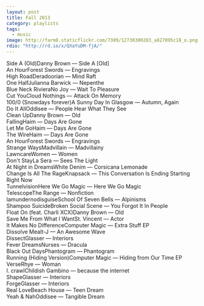 ```yaml
---
layout: post
title: Fall 2013
category: playlists
tags: 
  - music
image: http://farm8.staticflickr.com/7389/12730300283_a827095c18_o.png
rdio: "http://rd.io/x/QXaYuDM-fjA/"
---
```


<div class="playlist"><div class="playlist-track"><span class="track-name">Side A (Old)</span><span class="track-artist">Danny Brown</span><span class="track-album"> — Side A [Old]</span></div><div class="playlist-track"><span class="track-name">An Hour</span><span class="track-artist">Forest Swords</span><span class="track-album"> — Engravings</span></div><div class="playlist-track"><span class="track-name">High Road</span><span class="track-artist">Deradoorian</span><span class="track-album"> — Mind Raft</span></div><div class="playlist-track"><span class="track-name">One Half</span><span class="track-artist">Julianna Barwick</span><span class="track-album"> — Nepenthe</span></div><div class="playlist-track"><span class="track-name">Blue Neck Riviera</span><span class="track-artist">No Joy</span><span class="track-album"> — Wait To Pleasure</span></div><div class="playlist-track"><span class="track-name">Cut You</span><span class="track-artist">Cloud Nothings</span><span class="track-album"> — Attack On Memory</span></div><div class="playlist-track"><span class="track-name">100/0 (Snowdays forever)</span><span class="track-artist">A Sunny Day In Glasgow</span><span class="track-album"> — Autumn, Again</span></div><div class="playlist-track"><span class="track-name">Do It All</span><span class="track-artist">Oddisee</span><span class="track-album"> — People Hear What They See</span></div><div class="playlist-track"><span class="track-name">Clean Up</span><span class="track-artist">Danny Brown</span><span class="track-album"> — Old</span></div><div class="playlist-track"><span class="track-name">Falling</span><span class="track-artist">Haim</span><span class="track-album"> — Days Are Gone</span></div><div class="playlist-track"><span class="track-name">Let Me Go</span><span class="track-artist">Haim</span><span class="track-album"> — Days Are Gone</span></div><div class="playlist-track"><span class="track-name">The Wire</span><span class="track-artist">Haim</span><span class="track-album"> — Days Are Gone</span></div><div class="playlist-track"><span class="track-name">An Hour</span><span class="track-artist">Forest Swords</span><span class="track-album"> — Engravings</span></div><div class="playlist-track"><span class="track-name">Strange Ways</span><span class="track-artist">Madvillain</span><span class="track-album"> — Madvillainy</span></div><div class="playlist-track"><span class="track-name">Lawncare</span><span class="track-artist">Women</span><span class="track-album"> — Women</span></div><div class="playlist-track"><span class="track-name">Don't Stay</span><span class="track-artist">La Sera</span><span class="track-album"> — Sees The Light</span></div><div class="playlist-track"><span class="track-name">At Night in Dreams</span><span class="track-artist">White Denim</span><span class="track-album"> — Corsicana Lemonade</span></div><div class="playlist-track"><span class="track-name">Change Is All The Rage</span><span class="track-artist">Knapsack</span><span class="track-album"> — This Conversation Is Ending Starting Right Now</span></div><div class="playlist-track"><span class="track-name">Tunnelvision</span><span class="track-artist">Here We Go Magic</span><span class="track-album"> — Here We Go Magic</span></div><div class="playlist-track"><span class="track-name">Telescope</span><span class="track-artist">The Range</span><span class="track-album"> — Nonfiction</span></div><div class="playlist-track"><span class="track-name">Iamundernodisguise</span><span class="track-artist">School Of Seven Bells</span><span class="track-album"> — Alpinisms</span></div><div class="playlist-track"><span class="track-name">Shampoo Suicide</span><span class="track-artist">Broken Social Scene</span><span class="track-album"> — You Forgot It In People</span></div><div class="playlist-track"><span class="track-name">Float On (feat. Charli XCX)</span><span class="track-artist">Danny Brown</span><span class="track-album"> — Old</span></div><div class="playlist-track"><span class="track-name">Save Me From What I Want</span><span class="track-artist">St. Vincent</span><span class="track-album"> — Actor</span></div><div class="playlist-track"><span class="track-name">It Makes No Difference</span><span class="track-artist">Computer Magic</span><span class="track-album"> — Extra Stuff EP</span></div><div class="playlist-track"><span class="track-name">Dissolve Me</span><span class="track-artist">alt-J</span><span class="track-album"> — An Awesome Wave</span></div><div class="playlist-track"><span class="track-name">Dissect</span><span class="track-artist">Glasser</span><span class="track-album"> — Interiors</span></div><div class="playlist-track"><span class="track-name">Fever Dreams</span><span class="track-artist">Nurses</span><span class="track-album"> — Dracula</span></div><div class="playlist-track"><span class="track-name">Black Out Days</span><span class="track-artist">Phantogram</span><span class="track-album"> — Phantogram</span></div><div class="playlist-track"><span class="track-name">Running (Hiding Version)</span><span class="track-artist">Computer Magic</span><span class="track-album"> — Hiding from Our Time EP</span></div><div class="playlist-track"><span class="track-name">Verse</span><span class="track-artist">Rhye</span><span class="track-album"> — Woman</span></div><div class="playlist-track"><span class="track-name">I. crawl</span><span class="track-artist">Childish Gambino</span><span class="track-album"> — because the internet</span></div><div class="playlist-track"><span class="track-name">Shape</span><span class="track-artist">Glasser</span><span class="track-album"> — Interiors</span></div><div class="playlist-track"><span class="track-name">Forge</span><span class="track-artist">Glasser</span><span class="track-album"> — Interiors</span></div><div class="playlist-track"><span class="track-name">Real Love</span><span class="track-artist">Beach House</span><span class="track-album"> — Teen Dream</span></div><div class="playlist-track"><span class="track-name">Yeah &amp; Nah</span><span class="track-artist">Oddisee</span><span class="track-album"> — Tangible Dream</span></div></div>